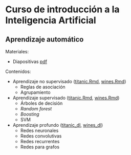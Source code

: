 # Curso de introducción a la Inteligencia Artificial

## Aprendizaje automático

Materiales:
* Diapositivas [pdf](https://github.com/jgromero/intro_ia/blob/30f9ec5446ce9240d7286d2c3b0844062730ef66/Aprendizaje%20Automa%CC%81tico.pdf)

Contenidos:
* Aprendizaje no supervisado ([titanic.Rmd](https://github.com/jgromero/intro_ia/blob/main/titanic.Rmd), [wines.Rmd](https://github.com/jgromero/intro_ia/blob/main/wines.Rmd))
  - Reglas de asociación
  - Agrupamiento
* Aprendizaje supervisado ([titanic.Rmd](https://github.com/jgromero/intro_ia/blob/main/titanic.Rmd), [wines.Rmd](https://github.com/jgromero/intro_ia/blob/main/wines.Rmd))
  - Árboles de decisión
  - _Random forest_
  - _Boosting_
  - SVM
* Aprendizaje profundo  ([titanic_dl](https://colab.research.google.com/drive/1XXJH6Sn-v_xFYuLCYxkK90QtyfEvZMTt), [wines_dl](https://colab.research.google.com/drive/1XSAQ9dL6nTqD1q-1DuTJps0fars7_DxL))
  - Redes neuronales
  - Redes convolutivas
  - Redes recurrentes
  - Redes para grafos

